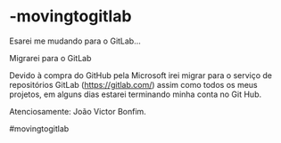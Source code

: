 # -movingtogitlab
Esarei me mudando para o GitLab...

Migrarei para o GitLab

  Devido à compra do GitHub pela Microsoft irei migrar para o serviço de repositórios GitLab (https://gitlab.com/) assim como todos os meus projetos, em alguns dias estarei terminando minha conta no Git Hub.

 Atenciosamente:
João Victor Bonfim.

#movingtogitlab
